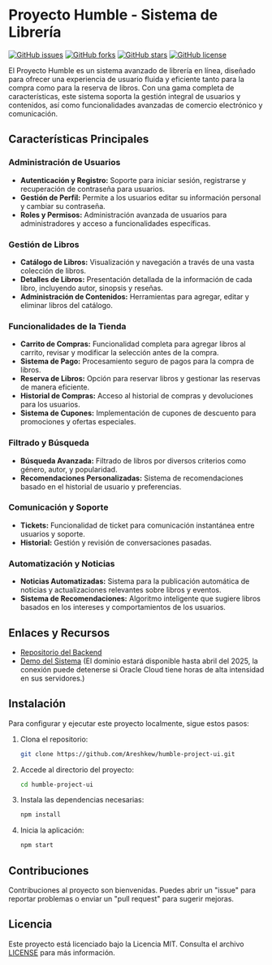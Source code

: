 # Proyecto Humble - Sistema de Librería

[![GitHub issues](https://img.shields.io/github/issues/Areshkew/humble-project)](https://github.com/Areshkew/humble-project/issues)
[![GitHub forks](https://img.shields.io/github/forks/Areshkew/humble-project)](https://github.com/Areshkew/humble-project/network)
[![GitHub stars](https://img.shields.io/github/stars/Areshkew/humble-project)](https://github.com/Areshkew/humble-project/stargazers)
[![GitHub license](https://img.shields.io/github/license/Areshkew/humble-project)](https://github.com/Areshkew/humble-project/blob/main/LICENSE)

El Proyecto Humble es un sistema avanzado de librería en línea, diseñado para ofrecer una experiencia de usuario fluida y eficiente tanto para la compra como para la reserva de libros. Con una gama completa de características, este sistema soporta la gestión integral de usuarios y contenidos, así como funcionalidades avanzadas de comercio electrónico y comunicación.

## Características Principales

### Administración de Usuarios

- **Autenticación y Registro:** Soporte para iniciar sesión, registrarse y recuperación de contraseña para usuarios.
- **Gestión de Perfil:** Permite a los usuarios editar su información personal y cambiar su contraseña.
- **Roles y Permisos:** Administración avanzada de usuarios para administradores y acceso a funcionalidades específicas.

### Gestión de Libros

- **Catálogo de Libros:** Visualización y navegación a través de una vasta colección de libros.
- **Detalles de Libros:** Presentación detallada de la información de cada libro, incluyendo autor, sinopsis y reseñas.
- **Administración de Contenidos:** Herramientas para agregar, editar y eliminar libros del catálogo.

### Funcionalidades de la Tienda

- **Carrito de Compras:** Funcionalidad completa para agregar libros al carrito, revisar y modificar la selección antes de la compra.
- **Sistema de Pago:** Procesamiento seguro de pagos para la compra de libros.
- **Reserva de Libros:** Opción para reservar libros y gestionar las reservas de manera eficiente.
- **Historial de Compras:** Acceso al historial de compras y devoluciones para los usuarios.
- **Sistema de Cupones:** Implementación de cupones de descuento para promociones y ofertas especiales.

### Filtrado y Búsqueda

- **Búsqueda Avanzada:** Filtrado de libros por diversos criterios como género, autor, y popularidad.
- **Recomendaciones Personalizadas:** Sistema de recomendaciones basado en el historial de usuario y preferencias.

### Comunicación y Soporte

- **Tickets:** Funcionalidad de ticket para comunicación instantánea entre usuarios y soporte.
- **Historial:** Gestión y revisión de conversaciones pasadas.

### Automatización y Noticias

- **Noticias Automatizadas:** Sistema para la publicación automática de noticias y actualizaciones relevantes sobre libros y eventos.
- **Sistema de Recomendaciones:** Algoritmo inteligente que sugiere libros basados en los intereses y comportamientos de los usuarios.

## Enlaces y Recursos

- [Repositorio del Backend](https://github.com/Areshkew/humble-project)
- [Demo del Sistema](http://libhub.live/) (El dominio estará disponible hasta abril del 2025, la conexión puede detenerse si Oracle Cloud tiene horas de alta intensidad en sus servidores.)

## Instalación

Para configurar y ejecutar este proyecto localmente, sigue estos pasos:

1. Clona el repositorio:
   ```bash
   git clone https://github.com/Areshkew/humble-project-ui.git
   ```

2. Accede al directorio del proyecto:
   ```bash
   cd humble-project-ui
   ```

3. Instala las dependencias necesarias:
   ```bash
   npm install
   ```

4. Inicia la aplicación:
   ```bash
   npm start
   ```

## Contribuciones

Contribuciones al proyecto son bienvenidas. Puedes abrir un "issue" para reportar problemas o enviar un "pull request" para sugerir mejoras.

## Licencia

Este proyecto está licenciado bajo la Licencia MIT. Consulta el archivo [LICENSE](LICENSE) para más información.
